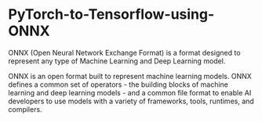 # PyTorch-to-Tensorflow-using-ONNX
ONNX (Open Neural Network Exchange Format) is a format designed to represent any type of Machine Learning and Deep Learning model.

ONNX is an open format built to represent machine learning models. ONNX defines a common set of operators - the building blocks of machine learning and deep learning models - and a common file format to enable AI developers to use models with a variety of frameworks, tools, runtimes, and compilers.
